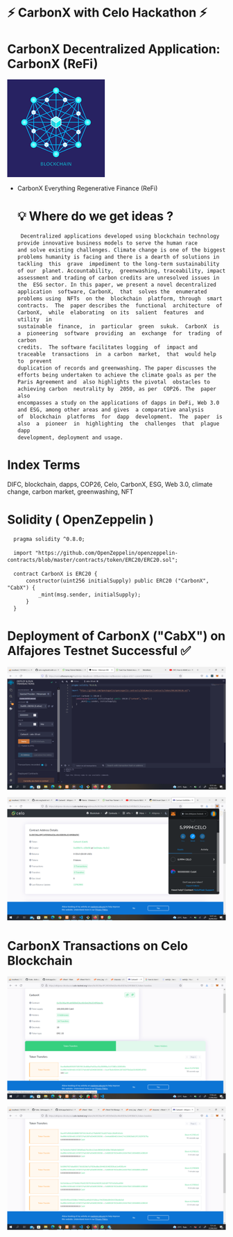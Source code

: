 # ⚡ CarbonX with Celo Hackathon ⚡                                                                                                                                                                                                        
# CarbonX Decentralized Application: CarbonX (ReFi) 
![banner](https://github.com/Achicago/build-with-celo-hackathon/blob/master/CarbonX/server/public/images/logo.png)

- CarbonX Everything Regenerative Finance (ReFi)


  # 💡 Where do we get ideas ?
       Decentralized applications developed using blockchain technology provide innovative business models to serve the human race 
      and solve existing challenges. Climate change is one of the biggest problems humanity is facing and there is a dearth of solutions in 
      tackling  this  grave  impediment to the long-term sustainability  of our  planet. Accountability,  greenwashing, traceability, impact 
      assessment and trading of carbon credits are unresolved issues in the  ESG sector. In this paper, we present a novel decentralized 
      application  software, CarbonX,  that  solves the  enumerated  problems using  NFTs  on the  blockchain  platform, through  smart 
      contracts.  The  paper describes the  functional  architecture  of CarbonX,  while  elaborating  on its  salient  features  and utility  in 
      sustainable  finance,  in  particular  green  sukuk.  CarbonX  is  a  pioneering  software  providing  an  exchange  for  trading  of  carbon 
      credits.  The software facilitates logging  of  impact and  traceable  transactions  in  a carbon  market,  that  would help  to  prevent 
      duplication of records and greenwashing. The paper discusses the efforts being undertaken to achieve the climate goals as per the 
      Paris Agreement and  also highlights the pivotal  obstacles to  achieving carbon  neutrality by  2050, as per  COP26. The  paper also 
      encompasses a study on the applications of dapps in DeFi, Web 3.0 and ESG, among other areas and gives  a comparative analysis 
      of  blockchain  platforms  for  dapp  development.  The  paper  is  also  a  pioneer  in  highlighting  the  challenges  that  plague  dapp 
      development, deployment and usage. 
# Index Terms 
   DIFC, blockchain, dapps, COP26, Celo, CarbonX, ESG, Web 3.0, climate     change, carbon market, greenwashing, NFT


# Solidity ( OpenZeppelin )
      pragma solidity ^0.8.0;

      import "https://github.com/OpenZeppelin/openzeppelin-contracts/blob/master/contracts/token/ERC20/ERC20.sol";

      contract CarbonX is ERC20 {
          constructor(uint256 initialSupply) public ERC20 ("CarbonX", "CabX") {
              _mint(msg.sender, initialSupply);
          }
      }

# Deployment of CarbonX ("CabX") on Alfajores Testnet Successful ✅

![top](https://github.com/Achicago/build-with-celo-hackathon/blob/master/CarbonX/server/public/images/Screenshot%20(103).png)   

![top](https://github.com/Achicago/build-with-celo-hackathon/blob/master/CarbonX/server/public/images/Screenshot%20(104).png)   

# CarbonX Transactions on Celo Blockchain

![top](https://github.com/Achicago/build-with-celo-hackathon/blob/master/CarbonX/server/public/images/transact.png)   

![top](https://github.com/Achicago/build-with-celo-hackathon/blob/master/CarbonX/server/public/images/transaction.png)   





